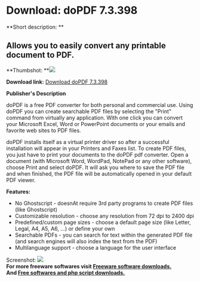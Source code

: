 # Download: doPDF 7.3.398

**Short description: **

## Allows you to easily convert any printable document to PDF.

  
**Thumbshot: **![](http://www.freewarefiles.com/screenshot/dopdf_md.jpg)   
  
**Download link:** [Download doPDF 7.3.398](http://freesoftwares.boysofts.com/DoPDF_program_26895.html)  
  

**Publisher's Description**  
  

doPDF is a free PDF converter for both personal and commercial use. Using
doPDF you can create searchable PDF files by selecting the "Print" command
from virtually any application. With one click you can convert your Microsoft
Excel, Word or PowerPoint documents or your emails and favorite web sites to
PDF files.

doPDF installs itself as a virtual printer driver so after a successful
installation will appear in your Printers and Faxes list. To create PDF files,
you just have to print your documents to the doPDF pdf converter. Open a
document (with Microsoft Word, WordPad, NotePad or any other software), choose
Print and select doPDF. It will ask you where to save the PDF file and when
finished, the PDF file will be automatically opened in your default PDF
viewer.

**Features:**

  * No Ghostscript - doesnAt require 3rd party programs to create PDF files (like Ghostscript) 
  * Customizable resolution - choose any resolution from 72 dpi to 2400 dpi 
  * Predefined/custom page sizes - choose a default page size (like Letter, Legal, A4, A5, A6, ...) or define your own 
  * Searchable PDFs - you can search for text within the generated PDF file (and search engines will also index the text from the PDF) 
  * Multilanguage support - choose a language for the user interface 

  
  
Screenshot: ![](http://www.freewarefiles.com/screenshot/dopdf.jpg)  
**For more freeware softwares visit [Freeware software downloads.](http://freesoftwares.boysofts.com/)**   
**And [Free softwares and php script downloads.](http://www.boysofts.com/)**

